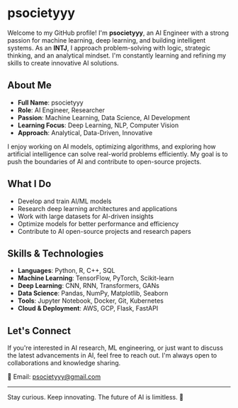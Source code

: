 # psocietyyy

Welcome to my GitHub profile! I'm **psocietyyy**, an AI Engineer with a strong passion for machine learning, deep learning, and building intelligent systems. As an **INTJ**, I approach problem-solving with logic, strategic thinking, and an analytical mindset. I'm constantly learning and refining my skills to create innovative AI solutions.

## About Me

- **Full Name**: psocietyyy  
- **Role**: AI Engineer, Researcher  
- **Passion**: Machine Learning, Data Science, AI Development  
- **Learning Focus**: Deep Learning, NLP, Computer Vision  
- **Approach**: Analytical, Data-Driven, Innovative  

I enjoy working on AI models, optimizing algorithms, and exploring how artificial intelligence can solve real-world problems efficiently. My goal is to push the boundaries of AI and contribute to open-source projects.

## What I Do

- Develop and train AI/ML models  
- Research deep learning architectures and applications  
- Work with large datasets for AI-driven insights  
- Optimize models for better performance and efficiency  
- Contribute to AI open-source projects and research papers  

## Skills & Technologies

- **Languages**: Python, R, C++, SQL  
- **Machine Learning**: TensorFlow, PyTorch, Scikit-learn  
- **Deep Learning**: CNN, RNN, Transformers, GANs  
- **Data Science**: Pandas, NumPy, Matplotlib, Seaborn  
- **Tools**: Jupyter Notebook, Docker, Git, Kubernetes  
- **Cloud & Deployment**: AWS, GCP, Flask, FastAPI  

## Let's Connect

If you're interested in AI research, ML engineering, or just want to discuss the latest advancements in AI, feel free to reach out. I'm always open to collaborations and knowledge sharing.  

📧 Email: [psocietyyy@gmail.com](#)  

---

Stay curious. Keep innovating. The future of AI is limitless. 🚀  
